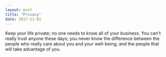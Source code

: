 ```yaml
---
layout: post
title: "Privacy"
date: 2017-11-01
---
```


Keep your life private; no one needs to know all of your business. You can't really trust anyone these days; you never know the difference between the people who really care about you and your well-being, and the people that will take advantage of you.
